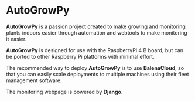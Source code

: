 # AutoGrowPy

**AutoGrowPy** is a passion project created to make growing and monitoring plants indoors easier through automation and webtools to make monitoring it easier.

**AutoGrowPy** is designed for use with the RaspberryPi 4 B board, but can be ported to other Raspberry Pi platforms with minimal effort.

The recommended way to deploy **AutoGrowPy** is to use **BalenaCloud**, so that you can easily scale deployments to multiple machines using their fleet management software.

The monitoring webpage is powered by **Django**.